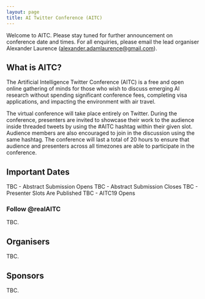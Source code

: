 ```yaml
---
layout: page
title: AI Twitter Conference (AITC)
---
```

Welcome to AITC. Please stay tuned for further announcement on conference date and times. For all enquiries, please email the lead organiser Alexander Laurence (alexander.adamlaurence@gmail.com).

## What is AITC?

The Artificial Intelligence Twitter Conference (AITC) is a free and open online gathering of minds for those who wish to discuss emerging AI research without spending significant conference fees, completing visa applications, and impacting the environment with air travel.

The virtual conference will take place entirely on Twitter. During the conference, presenters are invited to showcase their work to the audience inside threaded tweets by using the #AITC hashtag within their given slot. Audience members are also encouraged to join in the discussion using the same hashtag. The conference will last a total of 20 hours to ensure that audience and presenters across all timezones are able to participate in the conference.

## Important Dates

TBC - Abstract Submission Opens
TBC - Abstract Submission Closes
TBC - Presenter Slots Are Published
TBC - AITC19 Opens

### Follow @realAITC

TBC.

## Organisers

TBC.

## Sponsors

TBC.
